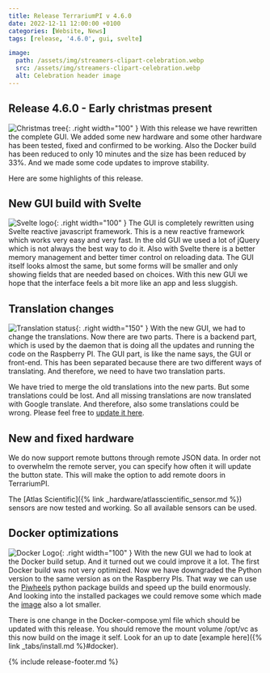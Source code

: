```yaml
---
title: Release TerrariumPI v 4.6.0
date: 2022-12-11 12:00:00 +0100
categories: [Website, News]
tags: [release, '4.6.0', gui, svelte]

image:
  path: /assets/img/streamers-clipart-celebration.webp
  src: /assets/img/streamers-clipart-celebration.webp
  alt: Celebration header image
---
```


## Release 4.6.0 - Early christmas present

![Christmas tree](/assets/img/Christmas.png){: .right width="100" } With this
release we have rewritten the complete GUI. We added some new hardware and some
other hardware has been tested, fixed and confirmed to be working. Also the
Docker build has been reduced to only 10 minutes and the size has been reduced
by 33%. And we made some code updates to improve stability.

Here are some highlights of this release.

## New GUI build with Svelte

![Svelte logo](/assets/img/SvelteLogo.png){: .right width="100" } The GUI is
completely rewritten using Svelte reactive javascript framework. This is a new
reactive framework which works very easy and very fast. In the old GUI we used a
lot of jQuery which is not always the best way to do it. Also with Svelte there
is a better memory management and better timer control on reloading data. The
GUI itself looks almost the same, but some forms will be smaller and only
showing fields that are needed based on choices. With this new GUI we hope that
the interface feels a bit more like an app and less sluggish.

## Translation changes

![Translation status](https://weblate.theyosh.nl/widgets/terrariumpi/-/multi-auto.svg){:
.right width="150" } With the new GUI, we had to change the translations. Now
there are two parts. There is a backend part, which is used by the daemon that
is doing all the updates and running the code on the Raspberry PI. The GUI part,
is like the name says, the GUI or front-end. This has been separated because
there are two different ways of translating. And therefore, we need to have two
translation parts.

We have tried to merge the old translations into the new parts. But some
translations could be lost. And all missing translations are now translated with
Google translate. And therefore, also some translations could be wrong. Please
feel free to [update it here](https://weblate.theyosh.nl/engage/terrariumpi/).

## New and fixed hardware

We do now support remote buttons through remote JSON data. In order not to
overwhelm the remote server, you can specify how often it will update the button
state. This will make the option to add remote doors in TerrariumPI.

The [Atlas Scientific]({% link _hardware/atlasscientific_sensor.md %}) sensors are
now tested and working. So all available sensors can be used.

## Docker optimizations

![Docker Logo](/assets/img/DockerLogo.webp){: .right width="100" } With the new
GUI we had to look at the Docker build setup. And it turned out we could improve
it a lot. The first Docker build was not very optimized. Now we have downgraded
the Python version to the same version as on the Raspberry PIs. That way we can
use the [Piwheels](https://piwheels.org/) python package builds and speed up the
build enormously. And looking into the installed packages we could remove some
which made the [image](https://hub.docker.com/r/theyosh/terrariumpi) also a lot
smaller.

There is one change in the Docker-compose.yml file which should be updated with
this release. You should remove the mount volume /opt/vc as this now build on
the image it self. Look for an up to date [example here]({% link _tabs/install.md %}#docker).

{% include release-footer.md %}
